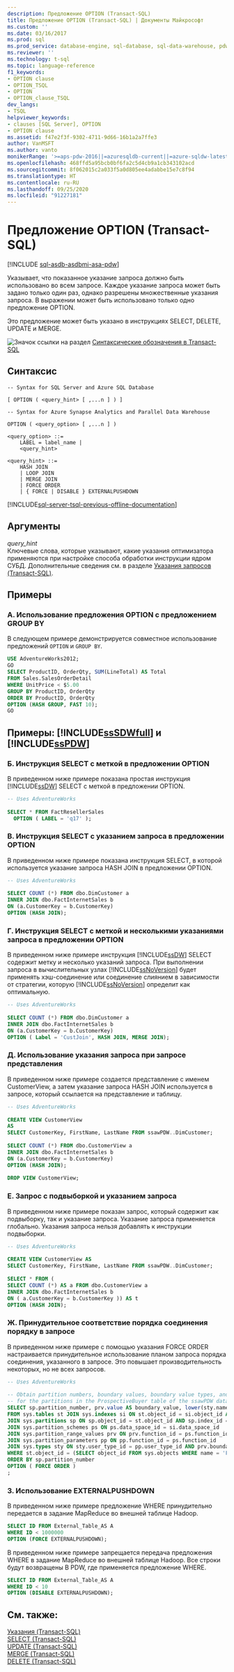 ```yaml
---
description: Предложение OPTION (Transact-SQL)
title: Предложение OPTION (Transact-SQL) | Документы Майкрософт
ms.custom: ''
ms.date: 03/16/2017
ms.prod: sql
ms.prod_service: database-engine, sql-database, sql-data-warehouse, pdw
ms.reviewer: ''
ms.technology: t-sql
ms.topic: language-reference
f1_keywords:
- OPTION clause
- OPTION_TSQL
- OPTION
- OPTION_clause_TSQL
dev_langs:
- TSQL
helpviewer_keywords:
- clauses [SQL Server], OPTION
- OPTION clause
ms.assetid: f47e2f3f-9302-4711-9d66-16b1a2a7ffe3
author: VanMSFT
ms.author: vanto
monikerRange: '>=aps-pdw-2016||=azuresqldb-current||=azure-sqldw-latest||>=sql-server-2016||=sqlallproducts-allversions||>=sql-server-linux-2017||=azuresqldb-mi-current'
ms.openlocfilehash: 468ffd5a95bcb0bf6fa2c5d4cb9a1cb343102acd
ms.sourcegitcommit: 8f062015c2a033f5a0d805ee4adabbe15e7c8f94
ms.translationtype: HT
ms.contentlocale: ru-RU
ms.lasthandoff: 09/25/2020
ms.locfileid: "91227181"
---
```

# <a name="option-clause-transact-sql"></a>Предложение OPTION (Transact-SQL)
[!INCLUDE [sql-asdb-asdbmi-asa-pdw](../../includes/applies-to-version/sql-asdb-asdbmi-asa-pdw.md)]

  Указывает, что показанное указание запроса должно быть использовано во всем запросе. Каждое указание запроса может быть задано только один раз, однако разрешены множественные указания запроса. В выражении может быть использовано только одно предложение OPTION.  
  
 Это предложение может быть указано в инструкциях SELECT, DELETE, UPDATE и MERGE.  
  
 ![Значок ссылки на раздел](../../database-engine/configure-windows/media/topic-link.gif "Значок ссылки на раздел") [Синтаксические обозначения в Transact-SQL](../../t-sql/language-elements/transact-sql-syntax-conventions-transact-sql.md)  
  
## <a name="syntax"></a>Синтаксис  
  
```syntaxsql
-- Syntax for SQL Server and Azure SQL Database  
  
[ OPTION ( <query_hint> [ ,...n ] ) ]   
```  
  
```syntaxsql
-- Syntax for Azure Synapse Analytics and Parallel Data Warehouse  
  
OPTION ( <query_option> [ ,...n ] )  
  
<query_option> ::=  
    LABEL = label_name |  
    <query_hint>  
  
<query_hint> ::=  
    HASH JOIN   
    | LOOP JOIN   
    | MERGE JOIN  
    | FORCE ORDER  
    | { FORCE | DISABLE } EXTERNALPUSHDOWN  
```  
  
[!INCLUDE[sql-server-tsql-previous-offline-documentation](../../includes/sql-server-tsql-previous-offline-documentation.md)]

## <a name="arguments"></a>Аргументы
 *query_hint*  
 Ключевые слова, которые указывают, какие указания оптимизатора применяются при настройке способа обработки инструкции ядром СУБД. Дополнительные сведения см. в разделе [Указания запросов (Transact-SQL)](../../t-sql/queries/hints-transact-sql-query.md).  
  
## <a name="examples"></a>Примеры  
  
### <a name="a-using-an-option-clause-with-a-group-by-clause"></a>A. Использование предложения OPTION с предложением GROUP BY  
 В следующем примере демонстрируется совместное использование предложений `OPTION` и `GROUP BY`.  
  
```sql
USE AdventureWorks2012;  
GO  
SELECT ProductID, OrderQty, SUM(LineTotal) AS Total  
FROM Sales.SalesOrderDetail  
WHERE UnitPrice < $5.00  
GROUP BY ProductID, OrderQty  
ORDER BY ProductID, OrderQty  
OPTION (HASH GROUP, FAST 10);  
GO  
```  
  
## <a name="examples-sssdwfull-and-sspdw"></a>Примеры: [!INCLUDE[ssSDWfull](../../includes/sssdwfull-md.md)] и [!INCLUDE[ssPDW](../../includes/sspdw-md.md)]  
  
### <a name="b-select-statement-with-a-label-in-the-option-clause"></a>Б. Инструкция SELECT с меткой в предложении OPTION  
 В приведенном ниже примере показана простая инструкция [!INCLUDE[ssDW](../../includes/ssdw-md.md)] SELECT с меткой в предложении OPTION.  
  
```sql
-- Uses AdventureWorks  
  
SELECT * FROM FactResellerSales  
  OPTION ( LABEL = 'q17' );  
```  
  
### <a name="c-select-statement-with-a-query-hint-in-the-option-clause"></a>В. Инструкция SELECT с указанием запроса в предложении OPTION  
 В приведенном ниже примере показана инструкция SELECT, в которой используется указание запроса HASH JOIN в предложении OPTION.  
  
```sql
-- Uses AdventureWorks  
  
SELECT COUNT (*) FROM dbo.DimCustomer a  
INNER JOIN dbo.FactInternetSales b   
ON (a.CustomerKey = b.CustomerKey)  
OPTION (HASH JOIN);  
```  
  
### <a name="d-select-statement-with-a-label-and-multiple-query-hints-in-the-option-clause"></a>Г. Инструкция SELECT с меткой и несколькими указаниями запроса в предложении OPTION  
 В приведенном ниже примере инструкция [!INCLUDE[ssDW](../../includes/ssdw-md.md)] SELECT содержит метку и несколько указаний запроса. При выполнении запроса в вычислительных узлах [!INCLUDE[ssNoVersion](../../includes/ssnoversion-md.md)] будет применять хэш-соединение или соединение слиянием в зависимости от стратегии, которую [!INCLUDE[ssNoVersion](../../includes/ssnoversion-md.md)] определит как оптимальную.  
  
```sql
-- Uses AdventureWorks  
  
SELECT COUNT (*) FROM dbo.DimCustomer a  
INNER JOIN dbo.FactInternetSales b   
ON (a.CustomerKey = b.CustomerKey)  
OPTION ( Label = 'CustJoin', HASH JOIN, MERGE JOIN);  
```  
  
### <a name="e-using-a-query-hint-when-querying-a-view"></a>Д. Использование указания запроса при запросе представления  
 В приведенном ниже примере создается представление с именем CustomerView, а затем указание запроса HASH JOIN используется в запросе, который ссылается на представление и таблицу.  
  
```sql
-- Uses AdventureWorks  
  
CREATE VIEW CustomerView  
AS  
SELECT CustomerKey, FirstName, LastName FROM ssawPDW..DimCustomer;  
  
SELECT COUNT (*) FROM dbo.CustomerView a  
INNER JOIN dbo.FactInternetSales b  
ON (a.CustomerKey = b.CustomerKey)  
OPTION (HASH JOIN);  
  
DROP VIEW CustomerView;
```  
  
### <a name="f-query-with-a-subselect-and-a-query-hint"></a>Е. Запрос с подвыборкой и указанием запроса  
 В приведенном ниже примере показан запрос, который содержит как подвыборку, так и указание запроса. Указание запроса применяется глобально. Указания запроса нельзя добавлять к инструкции подвыборки.  
  
```sql
-- Uses AdventureWorks  
  
CREATE VIEW CustomerView AS  
SELECT CustomerKey, FirstName, LastName FROM ssawPDW..DimCustomer;  
  
SELECT * FROM (  
SELECT COUNT (*) AS a FROM dbo.CustomerView a  
INNER JOIN dbo.FactInternetSales b  
ON ( a.CustomerKey = b.CustomerKey )) AS t  
OPTION (HASH JOIN);  
```  
  
### <a name="g-force-the-join-order-to-match-the-order-in-the-query"></a>Ж. Принудительное соответствие порядка соединения порядку в запросе  
 В приведенном ниже примере с помощью указания FORCE ORDER настраивается принудительное использование планом запроса порядка соединения, указанного в запросе. Это повышает производительность некоторых, но не всех запросов.  
  
```sql
-- Uses AdventureWorks  
  
-- Obtain partition numbers, boundary values, boundary value types, and rows per boundary  
-- for the partitions in the ProspectiveBuyer table of the ssawPDW database.  
SELECT sp.partition_number, prv.value AS boundary_value, lower(sty.name) AS boundary_value_type, sp.rows   
FROM sys.tables st JOIN sys.indexes si ON st.object_id = si.object_id AND si.index_id <2  
JOIN sys.partitions sp ON sp.object_id = st.object_id AND sp.index_id = si.index_id  
JOIN sys.partition_schemes ps ON ps.data_space_id = si.data_space_id   
JOIN sys.partition_range_values prv ON prv.function_id = ps.function_id   
JOIN sys.partition_parameters pp ON pp.function_id = ps.function_id   
JOIN sys.types sty ON sty.user_type_id = pp.user_type_id AND prv.boundary_id = sp.partition_number   
WHERE st.object_id = (SELECT object_id FROM sys.objects WHERE name = 'FactResellerSales')   
ORDER BY sp.partition_number  
OPTION ( FORCE ORDER )  
;  
```  
  
### <a name="h-using-externalpushdown"></a>З. Использование EXTERNALPUSHDOWN  
 В приведенном ниже примере предложение WHERE принудительно передается в задание MapReduce во внешней таблице Hadoop.  
  
```sql
SELECT ID FROM External_Table_AS A   
WHERE ID < 1000000  
OPTION (FORCE EXTERNALPUSHDOWN);  
```  
  
 В приведенном ниже примере запрещается передача предложения WHERE в задание MapReduce во внешней таблице Hadoop. Все строки будут возвращены В PDW, где применяется предложение WHERE.  
  
```sql
SELECT ID FROM External_Table_AS A   
WHERE ID < 10  
OPTION (DISABLE EXTERNALPUSHDOWN);  
```  
  
## <a name="see-also"></a>См. также:  
 [Указания (Transact-SQL)](../../t-sql/queries/hints-transact-sql.md)   
 [SELECT (Transact-SQL)](../../t-sql/queries/select-transact-sql.md)   
 [UPDATE (Transact-SQL)](../../t-sql/queries/update-transact-sql.md)   
 [MERGE (Transact-SQL)](../../t-sql/statements/merge-transact-sql.md)   
 [DELETE (Transact-SQL)](../../t-sql/statements/delete-transact-sql.md)  
  
  


